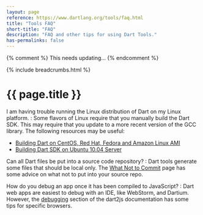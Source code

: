```yaml
---
layout: page
reference: https://www.dartlang.org/tools/faq.html
title: "Tools FAQ"
short-title: "FAQ"
description: "FAQ and other tips for using Dart Tools."
has-permalinks: false
---
```


{% comment %}
This needs updating...
{% endcomment %}

{% include breadcrumbs.html %}

# {{ page.title }}

I am having trouble running the Linux distribution of Dart on my Linux platform.
: Some flavors of Linux require that you manually build the Dart SDK.
  This may require that you update to a more recent version of
  the GCC library.
  The following resources may be useful:

  * [Building Dart on CentOS, Red Hat, Fedora and Amazon Linux AMI](https://github.com/dart-lang/sdk/wiki/Building-Dart-on-CentOS,-Red-Hat,-Fedora-and-Amazon-Linux-AMI)
  * [Building Dart SDK on Ubuntu 10.04 Server](https://github.com/dart-lang/sdk/wiki/Building-Dart-SDK-on-Ubuntu-10.04-Server)


Can all Dart files be put into a source code repository?
: Dart tools generate some files that should be local only.
  The [What Not to Commit](private-files.html) page
  has some advice on what not to put into your source repo.


How do you debug an app once it has been compiled to JavaScript?
: Dart web apps are easiest to debug with an IDE, like WebStorm,
  and Dartium. However,
  the [debugging](/tools/dart2js/#debugging)
  section of the dart2js documentation
  has some tips for specific browsers.


